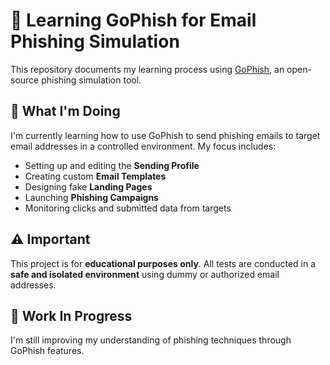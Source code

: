 # 🎯 Learning GoPhish for Email Phishing Simulation

This repository documents my learning process using [GoPhish](https://github.com/gophish/gophish?tab=readme-ov-file), an open-source phishing simulation tool.

## 📌 What I'm Doing

I'm currently learning how to use GoPhish to send phishing emails to target email addresses in a controlled environment. My focus includes:

- Setting up and editing the **Sending Profile**
- Creating custom **Email Templates**
- Designing fake **Landing Pages**
- Launching **Phishing Campaigns**
- Monitoring clicks and submitted data from targets

## ⚠️ Important

This project is for **educational purposes only**. All tests are conducted in a **safe and isolated environment** using dummy or authorized email addresses.

## 🚧 Work In Progress

I'm still improving my understanding of phishing techniques through GoPhish features.
